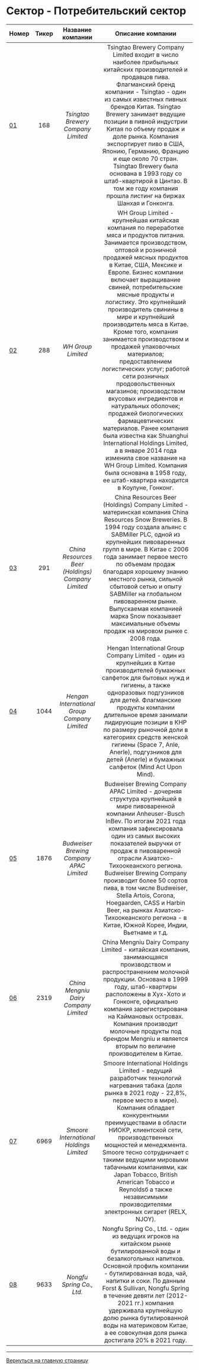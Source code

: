 # Сектор - Потребительский сектор

| Номер|Тикер|Название компании|Описание компании|
|--------------|:--:|:-------:|:---:|
|[01]|168|*Tsingtao Brewery Company Limited*|Tsingtao Brewery Company Limited входит в число наиболее прибыльных китайских производителей и продавцов пива. Флагманский бренд компании - Tsingtao - один из самых известных пивных брендов Китая. Tsingtao Brewery занимает ведущие позиции в пивной индустрии Китая по объему продаж и доле рынка. Компания экспортирует пиво в США, Японию, Германию, Францию и еще около 70 стран. Tsingtao Brewery была основана в 1993 году со штаб-квартирой в Цинтао. В том же году компания прошла листинг на биржах Шанхая и Гонконга.|
|[02]|288|*WH Group Limited*|WH Group Limited - крупнейшая китайская компания по переработке мяса и продуктов питания. Занимается производством, оптовой и розничной продажей мясных продуктов в Китае, США, Мексике и Европе. Бизнес компании включает выращивание свиней, потребительские мясные продукты и логистику. Это крупнейший производитель свинины в мире и крупнейший производитель мяса в Китае. Кроме того, компания занимается производством и продажей упаковочных материалов; предоставлением логистических услуг; работой сети розничных продовольственных магазинов; производством вкусовых ингредиентов и натуральных оболочек;  продажей биологических фармацевтических материалов. Ранее компания была известна как Shuanghui International Holdings Limited, а в январе 2014 года изменила свое название на WH Group Limited. Компания была основана в 1958 году, ее штаб-квартира находится в Коулуне, Гонконг.|
|[03]|291|*China Resources Beer (Holdings) Company Limited*|China Resources Beer (Holdings) Company Limited - материнская компания China Resources Snow Breweries. В 1994 году создала альянс с SABMiller PLC, одной из крупнейших пивоваренных групп в мире. В Китае с 2006 года занимает первое место по объемам продаж благодаря хорошему знанию местного рынка, сильной сбытовой сетью и опыту SABMiller на глобальном пивоваренном рынке. Выпускаемая компанией марка Snow показывает максимальные объемы продаж на мировом рынке с 2008 года.|
|[04]|1044|*Hengan International Group Company Limited*|Hengan International Group Company Limited - один из крупнейших в Китае производителей бумажных салфеток для бытовых нужд и гигиены, а также одноразовых подгузников для детей. Флагманские продукты компании длительное время занимали лидирующие позиции в КНР по размеру рыночной доли в категориях средств женской гигиены (Space 7, Anle, Anerle), подгузников для детей (Anerle) и бумажных салфеток (Mind Act Upon Mind).|
|[05]|1876|*Budweiser Brewing Company APAC Limited*|Budweiser Brewing Company APAC Limited - дочерняя структура крупнейшей в мире пивоваренной компании Anheuser-Busch InBev. По итогам 2021 года компания зафиксировала один из самых высоких показателей выручки от продаж в пивоваренной отрасли Азиатско-Тихоокеанского региона. Budweiser Brewing Company производит более 50 сортов пива, в том числе Budweiser, Stella Artois, Corona, Hoegaarden, CASS и Harbin Beer, на рынках Азиатско-Тихоокеанского региона - в Китае, Южной Корее, Индии, Вьетнаме и т.д.|
|[06]|2319|*China Mengniu Dairy Company Limited*|China Mengniu Dairy Company Limited - китайская компания, занимающаяся производством и распространением молочной продукции. Основана в 1999 году, штаб-квартиры расположены в Хух-Хото и Гонконге, официально компания зарегистрирована на Каймановых островах. Компания производит молочные продукты под брендом Mengniu и  является вторым по величине производителем в Китае.|
|[07]|6969|*Smoore International Holdings Limited*|Smoore International Holdings Limited - ведущий разработчик технологий нагревания табака (доля рынка в 2021 году - 22,8%, первое место в мире). Компания обладает конкурентными преимуществами в области НИОКР, клиентской сети, производственных мощностей и менеджмента. Smoore  тесно сотрудничает с такими ведущими мировыми табачными компаниями, как Japan Tobacco, British American Tobacco и Reynoldsб а также независимыми производителями электронных сигарет (RELX, NJOY).|
|[08]|9633|*Nongfu Spring Co., Ltd.*|Nongfu Spring Co., Ltd. - один из ведущих игроков на китайском рынке бутилированной воды и безалкогольных напитков. Основной профиль компании - бутилированная вода, чай, напитки и соки. По данным Forst & Sullivan, Nongfu Spring в течение девяти лет (2012-2021 гг.) компания удерживала крупнейшую долю рынка бутилированной воды на материковом Китае, а ее совокупная доля рынка достигала 20% в 2021 году.|

---

[Вернуться на главную страницу](https://github.com/ANT050/Stocks_List "Перейти на главную страницу")

[01]: https://investcab.ru/ru/inmarket/torg_instruments/card.aspx?issue=9071 "Перейти для просмотра полной информации"
[02]: https://investcab.ru/ru/inmarket/torg_instruments/card.aspx?issue=7474 "Перейти для просмотра полной информации"
[03]: https://investcab.ru/ru/inmarket/torg_instruments/card.aspx?issue=8856 "Перейти для просмотра полной информации"
[04]: https://investcab.ru/ru/inmarket/torg_instruments/card.aspx?issue=8998 "Перейти для просмотра полной информации"
[05]: https://investcab.ru/ru/inmarket/torg_instruments/card.aspx?issue=8998 "Перейти для просмотра полной информации"
[06]: https://investcab.ru/ru/inmarket/torg_instruments/card.aspx?issue=8859 "Перейти для просмотра полной информации"
[07]: https://investcab.ru/ru/inmarket/torg_instruments/card.aspx?issue=8870 "Перейти для просмотра полной информации"
[08]: https://investcab.ru/ru/inmarket/torg_instruments/card.aspx?issue=9004 "Перейти для просмотра полной информации"
